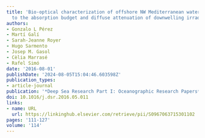 ```yaml
---
title: 'Bio-optical characterization of offshore NW Mediterranean waters: CDOM contribution
  to the absorption budget and diffuse attenuation of downwelling irradiance'
authors:
- Gonzalo L Pérez
- Martí Galí
- Sarah-Jeanne Royer
- Hugo Sarmento
- Josep M. Gasol
- Cèlia Marrasé
- Rafel Simó
date: '2016-08-01'
publishDate: '2024-08-05T15:04:46.603598Z'
publication_types:
- article-journal
publication: '*Deep Sea Research Part I: Oceanographic Research Papers*'
doi: 10.1016/j.dsr.2016.05.011
links:
- name: URL
  url: https://linkinghub.elsevier.com/retrieve/pii/S0967063715301102
pages: '111-127'
volume: '114'
---
```

